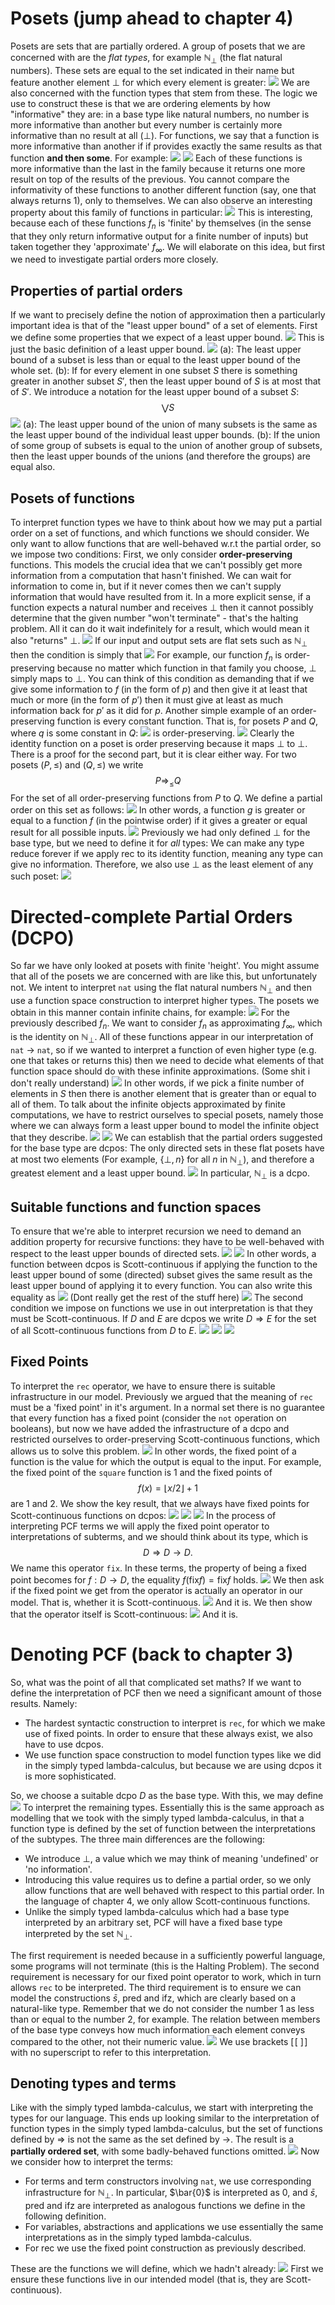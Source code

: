 # Posets (jump ahead to chapter 4)
Posets are sets that are partially ordered. A group of posets that we are concerned with are the *flat types*, for example $\mathbb{N}_\bot$ (the flat natural numbers). These sets are equal to the set indicated in their name but feature another element $\bot$ for which every element is greater:
![](Pasted%20image%2020231204134215.png)
We are also concerned with the function types that stem from these. The logic we use to construct these is that we are ordering elements by how "informative" they are: in a base type like natural numbers, no number is more informative than another but every number is certainly more informative than no result at all ($\bot$). For functions, we say that a function is more informative than another if if provides exactly the same results as that function **and then some**. For example:
![](Pasted%20image%2020231204134448.png)
![](Pasted%20image%2020231204134508.png)
Each of these functions is more informative than the last in the family because it returns one more result on top of the results of the previous. You cannot compare the informativity of these functions to another different function (say, one that always returns 1), only to themselves.
We can also observe an interesting property about this family of functions in particular:
![](Pasted%20image%2020231204135252.png)
This is interesting, because each of these functions $f_n$ is 'finite' by themselves (in the sense that they only return informative output for a finite number of inputs) but taken together they 'approximate' $f_\infty$. We will elaborate on this idea, but first we need to investigate partial orders more closely.
## Properties of partial orders
If we want to precisely define the notion of approximation then a particularly important idea is that of the "least upper bound" of a set of elements. First we define some properties that we expect of a least upper bound.
![](Pasted%20image%2020231204140156.png)
This is just the basic definition of a least upper bound.
![](Pasted%20image%2020231204140442.png)
(a): The least upper bound of a subset is less than or equal to the least upper bound of the whole set.
(b): If for every element in one subset $S$ there is something greater in another subset $S'$, then the least upper bound of $S$ is at most that of $S'$.
We introduce a notation for the least upper bound of a subset $S$:
$$\bigvee S$$
![](Pasted%20image%2020231204141141.png)
(a): The least upper bound of the union of many subsets is the same as the least upper bound of the individual least upper bounds.
(b): If the union of some group of subsets is equal to the union of another group of subsets, then the least upper bounds of the unions (and therefore the groups) are equal also.
## Posets of functions
To interpret function types we have to think about how we may put a partial order on a set of functions, and which functions we should consider. We only want to allow functions that are well-behaved w.r.t the partial order, so we impose two conditions:
First, we only consider **order-preserving** functions. This models the crucial idea that we can't possibly get more information from a computation that hasn't finished. We can wait for information to come in, but if it never comes then we can't supply information that would have resulted from it. In a more explicit sense, if a function expects a natural number and receives $\bot$ then it cannot possibly determine that the given number "won't terminate" - that's the halting problem. All it can do it wait indefinitely for a result, which would mean it also "returns" $\bot$. 
![](Pasted%20image%2020231204142418.png)
If our input and output sets are flat sets such as $\mathbb{N}_\bot$ then the condition is simply that
![](Pasted%20image%2020231204142833.png)
For example, our function $f_n$ is order-preserving because no matter which function in that family you choose, $\bot$ simply maps to $\bot$.
You can think of this condition as demanding that if we give some information to $f$ (in the form of $p$) and then give it at least that much or more (in the form of $p'$) then it must give at least as much information back for $p'$ as it did for $p$.
Another simple example of an order-preserving function is every constant function. That is, for posets $P$ and $Q$, where $q$ is some constant in $Q$:
![](Pasted%20image%2020231204143441.png)
is order-preserving.
![](Pasted%20image%2020231204143537.png)
Clearly the identity function on a poset is order preserving because it maps $\bot$ to $\bot$. There is a proof for the second part, but it is clear either way.
For two posets $(P, \leq)$ and $(Q,\leq)$ we write
$$P \Rightarrow_\leq Q$$
For the set of all order-preserving functions from $P$ to $Q$. We define a partial order on this set as follows:
![](Pasted%20image%2020231204144115.png)
In other words, a function $g$ is greater or equal to a function $f$ (in the pointwise order) if it gives a greater or equal result for all possible inputs.
![](Pasted%20image%2020231204145034.png)
Previously we had only defined $\bot$ for the base type, but we need to define it for *all* types: We can make any type reduce forever if we apply rec to its identity function, meaning any type can give no information. Therefore, we also use $\bot$ as the least element of any such poset:
![](Pasted%20image%2020231204150739.png)
# Directed-complete Partial Orders (DCPO)
So far we have only looked at posets with finite 'height'. You might assume that all of the posets we are concerned with are like this, but unfortunately not.
We intent to interpret `nat` using the flat natural numbers $\mathbb{N}_\bot$ and then use a function space construction to interpret higher types. The posets we obtain in this manner contain infinite chains, for example:
![](Pasted%20image%2020231204151238.png)
For the previously described $f_n$. We want to consider $f_n$ as approximating $f_\infty$, which is the identity on $\mathbb{N}_\bot$. All of these functions appear in our interpretation of `nat` $\rightarrow$ `nat`, so if we wanted to interpret a function of even higher type (e.g. one that takes or returns this) then we need to decide what elements of that function space should do with these infinite approximations.
(Some shit i don't really understand)
![](Pasted%20image%2020231204151841.png)
In other words, if we pick a finite number of elements in $S$ then there is another element that is greater than or equal to all of them.
To talk about the infinite objects approximated by finite computations, we have to restrict ourselves to special posets, namely those where we can always form a least upper bound to model the infinite object that they describe.
![](Pasted%20image%2020231204152141.png)
![](Pasted%20image%2020231204152424.png)
We can establish that the partial orders suggested for the base type are dcpos: The only directed sets in these flat posets have at most two elements (For example, $\{\bot, n\}$ for all $n$ in $\mathbb{N}_\bot$), and therefore a greatest element and a least upper bound.
![](Pasted%20image%2020231204152753.png)
In particular, $\mathbb{N}_\bot$ is a dcpo.
## Suitable functions and function spaces
To ensure that we're able to interpret recursion we need to demand an addition property for recursive functions: they have to be well-behaved with respect to the least upper bounds of directed sets.
![](Pasted%20image%2020231204153247.png)
![](Pasted%20image%2020231204153749.png)
In other words, a function between dcpos is Scott-continuous if applying the function to the least upper bound of some (directed) subset gives the same result as the least upper bound of applying it to every function.
You can also write this equality as
![](Pasted%20image%2020231204154056.png)
(Dont really get the rest of the stuff here)
![](Pasted%20image%2020231205114115.png)
The second condition we impose on functions we use in out interpretation is that they must be Scott-continuous.
If $D$ and $E$ are dcpos we write $D \Rightarrow E$ for the set of all Scott-continuous functions from $D$ to $E$.
![](Pasted%20image%2020231205114756.png)
![](Pasted%20image%2020231205114909.png)
![](Pasted%20image%2020231205114916.png)
## Fixed Points
To interpret the `rec` operator, we have to ensure there is suitable infrastructure in our model. Previously we argued that the meaning of `rec` must be a 'fixed point' in it's argument. In a normal set there is no guarantee that every function has a fixed point (consider the `not` operation on booleans), but now we have added the infrastructure of a dcpo and restricted ourselves to order-preserving Scott-continuous functions, which allows us to  solve this problem.
![](Pasted%20image%2020231205115544.png)
In other words, the fixed point of a function is the value for which the output is equal to the input. For example, the fixed point of the `square` function is 1 and the fixed points of $$f(x) = \lfloor x/2 \rfloor + 1$$ are 1 and 2.
We show the key result, that we always have fixed points for Scott-continuous functions on dcpos:
![](Pasted%20image%2020231205120602.png)
![](Pasted%20image%2020231205120938.png)
![](Pasted%20image%2020231205120947.png)
In the process of interpreting PCF terms we will apply the fixed point operator to interpretations of subterms, and we should think about its type, which is $$D \Rightarrow D \rightarrow D.$$
We name this operator `fix`. In these terms, the property of being a fixed point becomes for $f:D\rightarrow D$, the equality $f(\text{fix}f) = \text{fix}f$ holds.
![](Pasted%20image%2020231205121311.png)
We then ask if the fixed point we get from the operator is actually an operator in our model. That is, whether it is Scott-continuous.
![](Pasted%20image%2020231205121422.png)
And it is. We then show that the operator itself is Scott-continuous:
![](Pasted%20image%2020231205121611.png)
And it is.
# Denoting PCF (back to chapter 3)
So, what was the point of all that complicated set maths? If we want to define the interpretation of PCF then we need a significant amount of those results. Namely:
- The hardest syntactic construction to interpret is `rec`, for which we make use of fixed points. In order to ensure that these always exist, we also have to use dcpos.
- We use function space construction to model function types like we did in the simply typed lambda-calculus, but because we are using dcpos it is more sophisticated.

So, we choose a suitable dcpo $D$ as the base type. With this, we may define
![](Pasted%20image%2020231205122012.png)
To interpret the remaining types.
Essentially this is the same approach as modelling that we took with the simply typed lambda-calculus, in that a function type is defined by the set of function between the interpretations of the subtypes. The three main differences are the following:
- We introduce $\bot$, a value which we may think of meaning 'undefined' or 'no information'.
- Introducing this value requires us to define a partial order, so we only allow functions that are well behaved with respect to this partial order. In the language of chapter 4, we only allow Scott-continuous functions.
- Unlike the simply typed lambda-calculus which had a base type interpreted by an arbitrary set, PCF will have a fixed base type interpreted by the set $\mathbb{N}_\bot$.

The first requirement is needed because in a sufficiently powerful language, some programs will not terminate (this is the Halting Problem). The second requirement is necessary for our fixed point operator to work, which in turn allows `rec` to be interpreted. The third requirement is to ensure we can model the constructions $\bar{s}$, $\text{pred}$ and $\text{ifz}$, which are clearly based on a natural-like type.
Remember that we do not consider the number 1 as less than or equal to the number 2, for example. The relation between members of the base type conveys how much information each element conveys compared to the other, not their numeric value.
![](Pasted%20image%2020231205124443.png)
We use brackets $[\![ \ ]\!]$ with no superscript to refer to this interpretation.
## Denoting types and terms
Like with the simply typed lambda-calculus, we start with interpreting the types for our language. This ends up looking similar to the interpretation of function types in the simply typed lambda-calculus, but the set of functions defined by $\Rightarrow$ is not the same as the set defined by $\rightarrow$. The result is a **partially ordered set**, with some badly-behaved functions omitted.
![](Pasted%20image%2020231205124757.png)
Now we consider how to interpret the terms:
- For terms and term constructors involving `nat`, we use corresponding infrastructure for $\mathbb{N}_\bot$. In particular, $\bar{0}$ is interpreted as $0$, and $\bar{s}$, $\text{pred}$ and $\text{ifz}$ are interpreted as analogous functions we define in the following definition.
- For variables, abstractions and applications we use essentially the same interpretations as in the simply typed lambda-calculus.
- For rec we use the fixed point construction as previously described.

These are the functions we will define, which we hadn't already:
![](Pasted%20image%2020231205125815.png)
First we ensure these functions live in our intended model (that is, they are Scott-continuous).